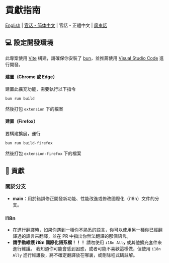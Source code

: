 # 貢獻指南

[English](CONTRIBUTING.md) | [官话 - 简体中文](CONTRIBUTING-cmn_CN.md) | 官話 - 正體中文 | [廣東話](CONTRIBUTING-jyut.md)

## 💻 設定開發環境

此專案使用 [Vite](https://vitejs.dev/) 構建，請確保你安裝了 [bun](https://bun.com/)，並推薦使用 [Visual Studio Code](https://code.visualstudio.com/) 進行開發。

#### 建置（Chrome 或 Edge）

建置此擴充功能，需要執行以下指令

```bash
bun run build
```

然後打包 `extension` 下的檔案

#### 建置（Firefox）

要構建擴展，運行

```bash
bun run build-firefox
```

然後打包 `extension-firefox` 下的檔案

## 🤝 貢獻

### 關於分支

- **main**：用於錯誤修正開發新功能、性能改進或修改國際化（i18n）文件的分支。

### I18n

- 在進行翻譯時，如果你遇到一種你不熟悉的語言，你可以使用另一種你已經翻譯過的語言來翻譯，並在 PR 中指出你無法翻譯的那個語言。
- **請手動維護 i18n 國際化語系檔！！！** 請勿使用 `i18n Ally` 或其他擴充套件來進行維護。 我知道你可能會感到困惑，或者可能不喜歡這樣做，但使用 `i18n Ally` 進行維護後，將不確定翻譯放在哪裏，或刪除程式碼註解。
